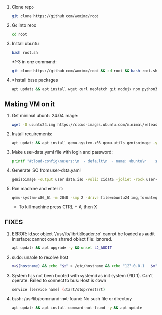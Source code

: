 1. Clone repo
    ```bash
    git clone https://github.com/womimc/root
    ```
2. Go into repo
    ```bash
   cd root
    ```
3. Install ubuntu
    ```bash
   bash root.sh
    ```
    *1-3 in one command:
   ```bash
   git clone https://github.com/womimc/root && cd root && bash root.sh
    ```
5. *Install base packages
    ```bash
   apt update && apt install wget curl neofetch git nodejs npm python3 python3-pip pipx unzip zip tar tmux tmate nano bash-completion man-db -y```

## Making VM on it
1. Get minimal ubuntu 24.04 image:
   ```bash
   wget -O ubuntu24.img https://cloud-images.ubuntu.com/minimal/releases/noble/release/ubuntu-24.04-minimal-cloudimg-amd64.img```
2. Install requirements:
   ```bash
   apt update && apt install qemu-system-x86 qemu-utils genisoimage -y```
3. Make user-data.yaml file with login and password:
   ```bash
   printf "#cloud-config\nusers:\n  - default\n  - name: ubuntu\n    sudo: ALL=(ALL) NOPASSWD:ALL\n    groups: users, admin\n    shell: /bin/bash\n    plain_text_passwd: 'ubuntu'\n    lock_passwd: false\nchpasswd:\n  expire: false\nssh_pwauth: true\n" > user-data.yaml```
4. Generate ISO from user-data.yaml:
   ```bash
   genisoimage -output user-data.iso -volid cidata -joliet -rock user-data.yaml```
5. Run machine and enter it:
    ```bash
    qemu-system-x86_64 -m 2048 -smp 2 -drive file=ubuntu24.img,format=qcow2 -drive file=user-data.iso,format=raw -net nic -net user -nographic
    ```
   - To kill machine press CTRL + A, then X


## FIXES
1. ERROR: ld.so: object '/usr/lib/librtldloader.so' cannot be loaded as audit interface: cannot open shared object file; ignored.
    ```bash
   apt update && apt upgrade -y && unset LD_AUDIT
    ```
3. sudo: unable to resolve host
   ```bash
   x=$(hostname) && echo "$x" > /etc/hostname && echo "127.0.0.1   $x" >> /etc/hosts
   ```
5. System has not been booted with systemd as init system (PID 1). Can't operate.
   Failed to connect to bus: Host is down
   ```bash
   service [service name] (start/stop/restart)
   ```
7. bash: /usr/lib/command-not-found: No such file or directory
   ```bash
   apt update && apt install command-not-found -y && apt update
   ```
